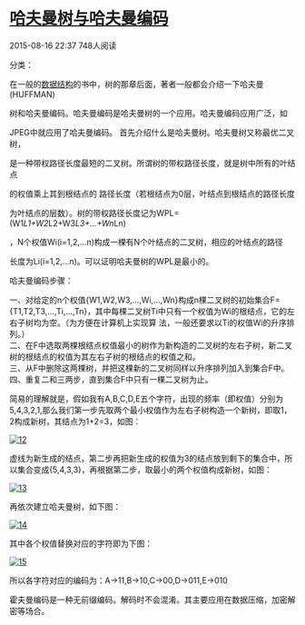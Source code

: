 # [哈夫曼树与哈夫曼编码][0]

 2015-08-16 22:37  748人阅读  

 分类：

在一般的[数据结构][5]的书中，树的那章后面，著者一般都会介绍一下哈夫曼(HUFFMAN)

树和哈夫曼编码。哈夫曼编码是哈夫曼树的一个应用。哈夫曼编码应用广泛，如

JPEG中就应用了哈夫曼编码。 首先介绍什么是哈夫曼树。哈夫曼树又称最优二叉树，

是一种带权路径长度最短的二叉树。所谓树的带权路径长度，就是树中所有的叶结点

的权值乘上其到根结点的 路径长度（若根结点为0层，叶结点到根结点的路径长度

为叶结点的层数）。树的带权路径长度记为WPL= (W1*L1+W2*L2+W3*L3+...+Wn*Ln)

，N个权值Wi(i=1,2,...n)构成一棵有N个叶结点的二叉树，相应的叶结点的路径

长度为Li(i=1,2,...n)。可以证明哈夫曼树的WPL是最小的。

哈夫曼编码步骤：

一、对给定的n个权值{W1,W2,W3,...,Wi,...,Wn}构成n棵二叉树的初始集合F= {T1,T2,T3,...,Ti,...,Tn}，其中每棵二叉树Ti中只有一个权值为Wi的根结点，它的左右子树均为空。（为方便在计算机上实现算 法，一般还要求以Ti的权值Wi的升序排列。）  
二、在F中选取两棵根结点权值最小的树作为新构造的二叉树的左右子树，新二叉树的根结点的权值为其左右子树的根结点的权值之和。  
三、从F中删除这两棵树，并把这棵新的二叉树同样以升序排列加入到集合F中。  
四、重复二和三两步，直到集合F中只有一棵二叉树为止。

简易的理解就是，假如我有A,B,C,D,E五个字符，出现的频率（即权值）分别为5,4,3,2,1,那么我们第一步先取两个最小权值作为左右子树构造一个新树，即取1，2构成新树，其结点为1+2=3，如图：

[![12](./img/201112231832078695.png "12")](./img/201112231832079219.png)

虚线为新生成的结点，第二步再把新生成的权值为3的结点放到剩下的集合中，所以集合变成{5,4,3,3}，再根据第二步，取最小的两个权值构成新树，如图：

[![13](./img/201112231832087092.png "13")](./img/20111223183207124.png)

再依次建立哈夫曼树，如下图：

[![14](./img/201112231832084301.jpg "14")](./img/201112231832082109.jpg)

其中各个权值替换对应的字符即为下图：

[![15](./img/201112231832086286.jpg "15")](./img/201112231832085730.jpg)

所以各字符对应的编码为：A->11,B->10,C->00,D->011,E->010

霍夫曼编码是一种无前缀编码。解码时不会混淆。其主要应用在数据压缩，加密解密等场合。

[0]: /u011240877/article/details/47708411
[5]: http://lib.csdn.net/base/datastructure